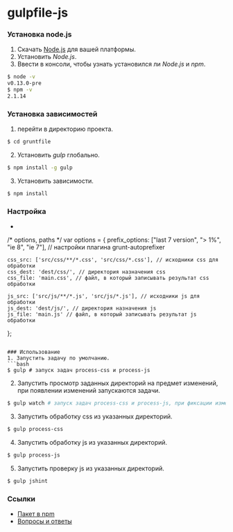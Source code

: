 # gulpfile-js
### Установка node.js
1. Скачать <a href="http://nodejs.org/download/">Node.js</a> для вашей платформы.
2. Установить *Node.js*.
3. Ввести в консоли, чтобы узнать установился ли *Node.js* и *npm*.
```bash
$ node -v
v0.13.0-pre
$ npm -v
2.1.14
```

### Установка зависимостей
1. перейти в директорию проекта.
```bash
$ cd gruntfile
```
2. Установить *gulp* глобально.
```bash
$ npm install -g gulp
```
3. Установить зависимости.
```bash
$ npm install
```

### Настройка

* ```javascript
/* options, paths */
var options = {
    prefix_options: ["last 7 version", "> 1%", "ie 8", "ie 7"], // настройки плагина grunt-autoprefixer

    css_src: ['src/css/**/*.css', 'src/css/*.css'], // исходники css для обработки
    css_dest: 'dest/css/', // директория назначения css
    css_file: 'main.css', // файл, в который записывать результат css обработки

    js_src: ['src/js/**/*.js', 'src/js/*.js'], // исходники js для обработки
    js_dest: 'dest/js/', // директория назначения js
    js_file: 'main.js' // файл, в который записывать результат js обработки
};
```

### Использование
1. Запустить задачу по умолчанию.
```bash
$ gulp # запуск задач process-css и process-js
```
2. Запустить просмотр заданных директорий на предмет изменений, при появлении изменений запускаются задачи.
```bash
$ gulp watch # запуск задач process-css и process-js, при фиксации изменений в заданных директориях
```
3. Запустить обработку css из указанных директорий.
```bash
$ gulp process-css
```
4. Запустить обработку js из указанных директорий.
```bash
$ gulp process-js
```
5. Запустить проверку js из указанных директорий.
```bash
$ gulp jshint
```

### Ссылки
* [Пакет в npm](https://www.npmjs.com/package/gruntfile-js)
* [Вопросы и ответы](https://github.com/rishatsharafiev/gruntfile/issues)